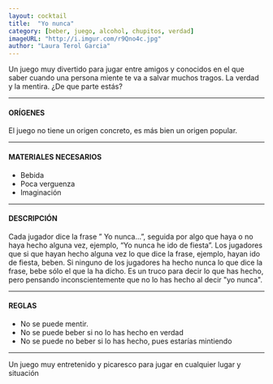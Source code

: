 ```yaml
---
layout: cocktail
title:  "Yo nunca"
category: [beber, juego, alcohol, chupitos, verdad]
imageURL: "http://i.imgur.com/r9Qno4c.jpg"
author: "Laura Terol Garcia"
---
```


Un juego muy divertido para jugar entre amigos y conocidos en el que saber cuando una persona miente te va a salvar muchos tragos. La verdad y la mentira. ¿De que parte estás?

*******************************************************************

#### ORÍGENES
El juego no tiene un origen concreto, es más bien un origen popular.

*******************************************************************

#### MATERIALES NECESARIOS

- Bebida
- Poca verguenza
- Imaginación

*******************************************************************

#### DESCRIPCIÓN

Cada jugador dice la frase ” Yo nunca…”, seguida por algo que haya o no haya hecho alguna vez, ejemplo, “Yo nunca he ido de fiesta”. Los jugadores que si que hayan hecho alguna vez lo que dice la frase, ejemplo, hayan ido de fiesta, beben. Si ninguno de los jugadores ha hecho nunca lo que dice la frase, bebe sólo el que la ha dicho. Es un truco para decir lo que has hecho, pero pensando inconscientemente que no lo has hecho al decir "yo nunca".

*******************************************************************

#### REGLAS

- No se puede mentir.
- No se puede beber si no lo has hecho en verdad
- No se puede no beber si lo has hecho, pues estarías mintiendo

*******************************************************************

Un juego muy entretenido y picaresco para jugar en cualquier lugar y situación
